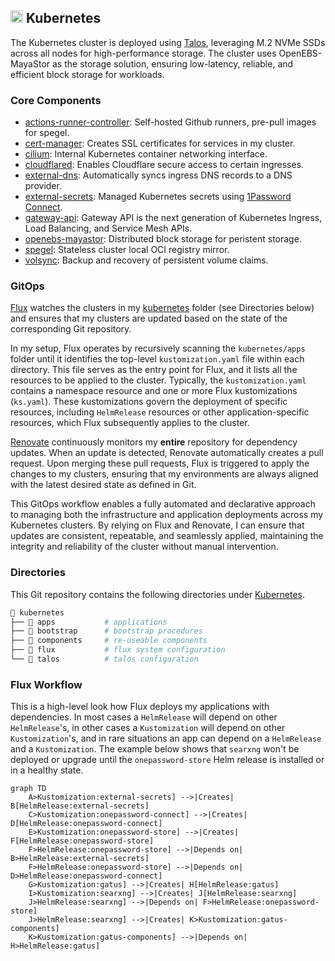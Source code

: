 ## <img src="https://fonts.gstatic.com/s/e/notoemoji/latest/1f331/512.gif" alt="🌱" width="20" height="20"> Kubernetes

The Kubernetes cluster is deployed using [Talos](https://www.talos.dev), leveraging M.2 NVMe SSDs across all nodes for high-performance storage. The cluster uses OpenEBS-MayaStor as the storage solution, ensuring low-latency, reliable, and efficient block storage for workloads.

### Core Components

- [actions-runner-controller](https://github.com/actions/actions-runner-controller): Self-hosted Github runners, pre-pull images for spegel.
- [cert-manager](https://github.com/cert-manager/cert-manager): Creates SSL certificates for services in my cluster.
- [cilium](https://github.com/cilium/cilium): Internal Kubernetes container networking interface.
- [cloudflared](https://github.com/cloudflare/cloudflared): Enables Cloudflare secure access to certain ingresses.
- [external-dns](https://github.com/kubernetes-sigs/external-dns): Automatically syncs ingress DNS records to a DNS provider.
- [external-secrets](https://github.com/external-secrets/external-secrets): Managed Kubernetes secrets using [1Password Connect](https://github.com/1Password/connect).
- [gateway-api](https://github.com/kubernetes-sigs/gateway-api): Gateway API is the next generation of Kubernetes Ingress, Load Balancing, and Service Mesh APIs.
- [openebs-mayastor](https://github.com/openebs/mayastor): Distributed block storage for peristent storage.
- [spegel](https://github.com/spegel-org/spegel): Stateless cluster local OCI registry mirror.
- [volsync](https://github.com/backube/volsync): Backup and recovery of persistent volume claims.

### GitOps

[Flux](https://github.com/fluxcd/flux2) watches the clusters in my [kubernetes](./kubernetes/) folder (see Directories below) and ensures that my clusters are updated based on the state of the corresponding Git repository.

In my setup, Flux operates by recursively scanning the `kubernetes/apps` folder until it identifies the top-level `kustomization.yaml` file within each directory. This file serves as the entry point for Flux, and it lists all the resources to be applied to the cluster. Typically, the `kustomization.yaml` contains a namespace resource and one or more Flux kustomizations (`ks.yaml`). These kustomizations govern the deployment of specific resources, including `HelmRelease` resources or other application-specific resources, which Flux subsequently applies to the cluster.

[Renovate](https://github.com/renovatebot/renovate) continuously monitors my **entire** repository for dependency updates. When an update is detected, Renovate automatically creates a pull request. Upon merging these pull requests, Flux is triggered to apply the changes to my clusters, ensuring that my environments are always aligned with the latest desired state as defined in Git.

This GitOps workflow enables a fully automated and declarative approach to managing both the infrastructure and application deployments across my Kubernetes clusters. By relying on Flux and Renovate, I can ensure that updates are consistent, repeatable, and seamlessly applied, maintaining the integrity and reliability of the cluster without manual intervention.

### Directories

This Git repository contains the following directories under [Kubernetes](./kubernetes/).

```sh
📁 kubernetes
├── 📁 apps           # applications
├── 📁 bootstrap      # bootstrap procedures
├── 📁 components     # re-useable components
├── 📁 flux           # flux system configuration
└── 📁 talos          # talos configuration
```

### Flux Workflow

This is a high-level look how Flux deploys my applications with dependencies. In most cases a `HelmRelease` will depend on other `HelmRelease`'s, in other cases a `Kustomization` will depend on other `Kustomization`'s, and in rare situations an app can depend on a `HelmRelease` and a `Kustomization`. The example below shows that `searxng` won't be deployed or upgrade until the `onepassword-store` Helm release is installed or in a healthy state.

```mermaid
graph TD
    A>Kustomization:external-secrets] -->|Creates| B[HelmRelease:external-secrets]
    C>Kustomization:onepassword-connect] -->|Creates| D[HelmRelease:onepassword-connect]
    E>Kustomization:onepassword-store] -->|Creates| F[HelmRelease:onepassword-store]
    F>HelmRelease:onepassword-store] -->|Depends on| B>HelmRelease:external-secrets]
    F>HelmRelease:onepassword-store] -->|Depends on| D>HelmRelease:onepassword-connect]
    G>Kustomization:gatus] -->|Creates| H[HelmRelease:gatus]
    I>Kustomization:searxng] -->|Creates| J[HelmRelease:searxng]
    J>HelmRelease:searxng] -->|Depends on| F>HelmRelease:onepassword-store]
    J>HelmRelease:searxng] -->|Creates| K>Kustomization:gatus-components]
    K>Kustomization:gatus-components] -->|Depends on| H>HelmRelease:gatus]
```
